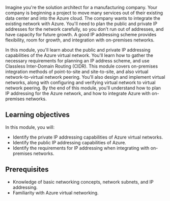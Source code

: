 Imagine you're the solution architect for a manufacturing company. Your company is beginning a project to move many services out of their existing data center and into the Azure cloud. The company wants to integrate the existing network with Azure. You'll need to plan the public and private IP addresses for the network carefully, so you don’t run out of addresses, and have capacity for future growth. A good IP addressing scheme provides flexibility, room for growth, and integration with on-premises networks.

In this module, you'll learn about the public and private IP addressing capabilities of the Azure virtual network. You'll learn how to gather the necessary requirements for planning an IP address scheme, and use Classless Inter-Domain Routing (CIDR). This module covers on-premises integration methods of point-to-site and site-to-site, and also virtual network-to-virtual network peering. You'll also design and implement virtual networks, along with configuring and verifying virtual network to virtual network peering. By the end of this module, you'll understand how to plan IP addressing for the Azure network, and how to integrate Azure with on-premises networks.

## Learning objectives

In this module, you will:

- Identify the private IP addressing capabilities of Azure virtual networks.
- Identify the public IP addressing capabilities of Azure.
- Identify the requirements for IP addressing when integrating with on-premises networks.

## Prerequisites

- Knowledge of basic networking concepts, network subnets, and IP addressing.
- Familiarity with Azure virtual networking.
